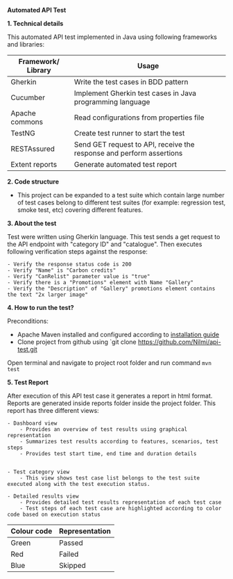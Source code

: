 **Automated API Test**

**1. Technical details**

This automated API test implemented in Java using following  frameworks and libraries:

|Framework/ Library  |Usage  |
|--|--|
|Gherkin   |Write the test cases in BDD pattern  |
|Cucumber   |Implement Gherkin test cases in Java programming language  |
|Apache commons   |Read configurations from properties file  |
|TestNG   |Create test runner to start the test  |
|RESTAssured    |Send GET request to API, receive the response and perform assertions  |
|Extent reports   |Generate automated test report  |

**2. Code structure**
- This project can be expanded to a test suite which contain large number of test cases belong to different test suites (for example: regression test, smoke test, etc) covering different features. 

**3. About the test** 

Test were written using Gherkin language. This test sends a get request to the API endpoint with "category ID" and "catalogue". Then executes following verification steps against the response:

	- Verify the response status code is 200  
	- Verify "Name" is "Carbon credits"  
	- Verify "CanRelist" parameter value is "true"  
	- Verify there is a "Promotions" element with Name "Gallery"  
	- Verify the "Description" of "Gallery" promotions element contains the text "2x larger image"

**4. How to run the test?**

Preconditions:
- Apache Maven installed and configured according to [installation guide](https://maven.apache.org/install.html)
- Clone project from github using `git clone https://github.com/Nilmi/api-test.git

Open terminal and navigate to project root folder and run command `mvn test`

**5. Test Report**

After execution of this API test case it generates a report in html format. Reports are generated inside reports folder inside the project folder.
This report has three different views:

	- Dashboard view
		- Provides an overview of test results using graphical representation
		- Summarizes test results according to features, scenarios, test steps
		- Provides test start time, end time and duration details


	- Test category view
		- This view shows test case list belongs to the test suite executed along with the test execution status.

	- Detailed results view
		- Provides detailed test results representation of each test case
		- Test steps of each test case are highlighted according to color code based on execution status
		
|Colour code |Representation  |
|--|--|
|Green   |Passed  |
|Red   |Failed  |
|Blue   |Skipped  |
